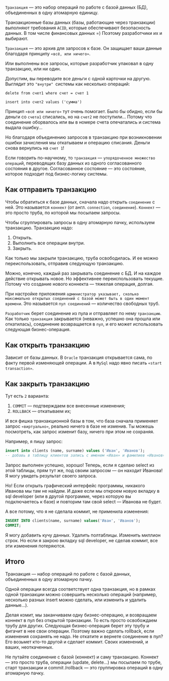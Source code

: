 `Транзакция` — это набор операций по работе с базой данных (БД), объединенных в одну атомарную единицу.

Транзакционные базы данных (базы, работающие через транзакции) выполняют требования `ACID`, которые обеспечивают безопасность данных. В том числе финансовых данных =) Поэтому разработчики их и выбирают.

`Транзакция` — это архив для запросов к базе. Он защищает ваши данные благодаря принципу `«всё, или ничего»`.

Или выполнены все запросы, которые разработчик упаковал в одну транзакцию, или ни один.

Допустим, вы переводите все деньги с одной карточки на другую. Выглядит это `"внутри" `системы как несколько операций:

`delete from счет1 where счет = счет 1`

`insert into счет2 values ('сумма')`

Принцип `«всё или ничего»` тут очень помогает. Было бы обидно, если бы деньги со `счета1` списались, но на `счет2` не поступили... Потому что соединение оборвалось или вы в номере счета опечатались и система выдала ошибку...

Но благодаря объединению запросов в транзакцию при возникновении ошибки зачисления мы откатываем и операцию списания. Деньги снова вернулись на `счет 1`!

Если говорить по-научному, то `транзакция` — `упорядоченное множество операци`й, переводящих базу данных из одного согласованного состояния в другое. Согласованное состояние — это состояние, которое подходит под бизнес-логику системы.

## Как отправить транзакцию

Чтобы обратиться к базе данных, сначала надо открыть `соединение` с ней. Это называется `коннект` (от англ. `connection`, `соединение`). `Коннект` — это просто труба, по которой мы посылаем запросы.

Чтобы сгруппировать запросы в одну атомарную пачку, используем транзакцию. Транзакцию надо:

1. Открыть.
2. Выполнить все операции внутри.
3. Закрыть.

Как только мы закрыли транзакцию, труба освободилась. И ее можно переиспользовать, отправив следующую транзакцию.

Можно, конечно, каждый раз закрывать соединение с БД. И на каждое действие открывать новое. Но эффективнее переиспользовать текущие. Потому что создание нового коннекта — тяжелая операция, долгая.

При настройке приложения `администратор указывает, сколько максимально открытых соединений с базой может быть в один момент времени`. Это называется `пул соединений` — количество свободных труб.

`Разработчик` берет соединение из пула и отправляет по нему `транзакцию`. Как только `транзакция` закрывается (неважно, успешно она прошла или откатилась), соединение возвращается в `пул`, и его может использовать следующая бизнес-операция.

## Как открыть транзакцию

Зависит от базы данных. В `Oracle` транзакция открывается сама, по факту первой изменяющей операции. А в `MySql` надо явно писать `«start transaction»`.

## Как закрыть транзакцию

Тут есть `2` варианта:

1. `COMMIT` — подтверждаем все внесенные изменения;
2. `ROLLBACK` — откатываем их;

И вся фишка транзакционной базы в том, что база сначала применяет запрос `«виртуально»`, реально ничего в базе не изменив. Ты можешь посмотреть, как запрос изменит базу, ничего при этом не сохраняя.

Например, я пишу запрос:


```SQL
insert into clients (name, surname) values ('Иван', 'Иванов');
-- добавь в таблицу клиентов запись с именем «Иван» и фамилиев «Иванов»
```

Запрос выполнен успешно, хорошо! Теперь, если я сделаю select из этой таблицы, прям тут же, под своим запросом — он находит Иванова! Я могу увидеть результат своего запроса.

Но! Если открыть графический интерфейс программы, никакого Иванова мы там не найдем. И даже если мы откроем новую вкладку в sql developer (или в другой программе, через которую вы подключаетесь к базе) и повторим там свой select — Иванова не будет.

А все потому, что я не сделала коммит, не применила изменения:

```SQL
INSERT INTO clients(name, surname) values('Иван', 'Иванов');
COMMIT;
```

Я могу добавить кучу данных. Удалить полтаблицы. Изменить миллион строк. Но если я закрою вкладку sql developer, не сделав коммит, все эти изменения потеряются.

## Итого


Транзакция — набор операций по работе с базой данных, объединенных в одну атомарную пачку.

Одной операции всегда соответствует одна транзакция, но в рамках одной транзакции можно совершить несколько операций (например, несколько разных insert можно сделать, или изменить и удалить данные...).

Делая комит, мы заканчиваем одну бизнес-операцию, и возвращаем коннект в пул без открытой транзакции. То есть просто освобождаем трубу для других. Следующая бизнес-операция берет эту трубу и фигачит в нее свои операции. Поэтому важно сделать rollback, если изменения сохранять не надо. Не откатите и вернете соединение в пул? Его возьмет кто-то другой и сделает коммит. Своих изменений, и ваших, неоткаченных.

Не путайте соединение с базой (коннект) и саму транзакцию. Коннект — это просто труба, операции (update, delete…) мы посылаем по трубе, старт транзакции и commit /rollback — это группировка операций в одну атомарную пачку.